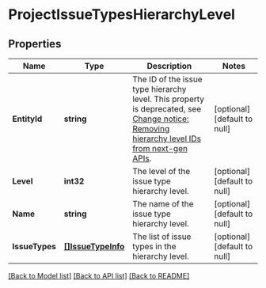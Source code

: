 # ProjectIssueTypesHierarchyLevel

## Properties
Name | Type | Description | Notes
------------ | ------------- | ------------- | -------------
**EntityId** | **string** | The ID of the issue type hierarchy level. This property is deprecated, see [Change notice: Removing hierarchy level IDs from next-gen APIs](https://developer.atlassian.com/cloud/jira/platform/change-notice-removing-hierarchy-level-ids-from-next-gen-apis/). | [optional] [default to null]
**Level** | **int32** | The level of the issue type hierarchy level. | [optional] [default to null]
**Name** | **string** | The name of the issue type hierarchy level. | [optional] [default to null]
**IssueTypes** | [**[]IssueTypeInfo**](IssueTypeInfo.md) | The list of issue types in the hierarchy level. | [optional] [default to null]

[[Back to Model list]](../README.md#documentation-for-models) [[Back to API list]](../README.md#documentation-for-api-endpoints) [[Back to README]](../README.md)

